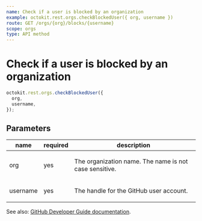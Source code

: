 ```yaml
---
name: Check if a user is blocked by an organization
example: octokit.rest.orgs.checkBlockedUser({ org, username })
route: GET /orgs/{org}/blocks/{username}
scope: orgs
type: API method
---
```


# Check if a user is blocked by an organization

```js
octokit.rest.orgs.checkBlockedUser({
  org,
  username,
});
```

## Parameters

<table>
  <thead>
    <tr>
      <th>name</th>
      <th>required</th>
      <th>description</th>
    </tr>
  </thead>
  <tbody>
    <tr><td>org</td><td>yes</td><td>

The organization name. The name is not case sensitive.

</td></tr>
<tr><td>username</td><td>yes</td><td>

The handle for the GitHub user account.

</td></tr>
  </tbody>
</table>

See also: [GitHub Developer Guide documentation](https://docs.github.com/rest/reference/orgs#check-if-a-user-is-blocked-by-an-organization).

